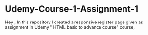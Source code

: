 # Udemy-Course-1-Assignment-1
Hey , In this repository I created a responsive register page given as assignment in Udemy " HTML basic to advance course" course,
